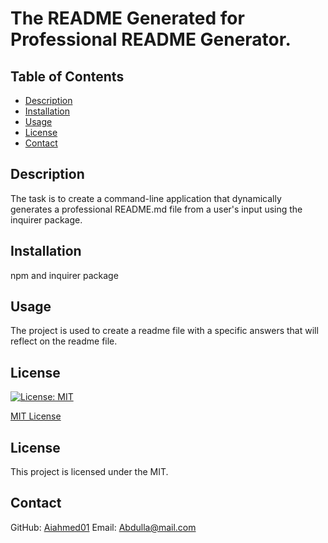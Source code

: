 
# The README Generated for Professional README Generator.

## Table of Contents

- [Description](#description)
- [Installation](#installation)
- [Usage](#usage)
- [License](#license)
- [Contact](#contact)

## Description

The task is to create a command-line application that dynamically generates a professional README.md file from a user's input using the inquirer package.

## Installation

npm and inquirer package

## Usage

The project is used to create a readme file with a specific answers that will reflect on the readme file.

## License

[![License: MIT](https://img.shields.io/badge/License-MIT-yellow.svg)](https://opensource.org/licenses/MIT)

[MIT License](https://opensource.org/licenses/MIT)

## License

This project is licensed under the MIT.

## Contact

GitHub: [Aiahmed01](https://github.com/Aiahmed01)
Email: Abdulla@mail.com
